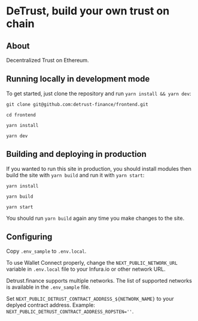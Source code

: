 # DeTrust, build your own trust on chain

## About

Decentralized Trust on Ethereum.

## Running locally in development mode

To get started, just clone the repository and run `yarn install && yarn dev`:

```
git clone git@github.com:detrust-finance/frontend.git

cd frontend

yarn install

yarn dev
```

## Building and deploying in production

If you wanted to run this site in production, you should install modules then build the site with `yarn build` and run it with `yarn start`:

```
yarn install

yarn build

yarn start
```

You should run `yarn build` again any time you make changes to the site.

## Configuring

Copy `.env_sample` to `.env.local`.

To use Wallet Connect properly, change the `NEXT_PUBLIC_NETWORK_URL` variable in `.env.local` file to your Infura.io or other network URL. 

Detrust.finance supports multiple networks. The list of supported networks is available in the `.env_sample` file.

Set `NEXT_PUBLIC_DETRUST_CONTRACT_ADDRESS_${NETWORK_NAME}` to your deplyed contract address. Example: `NEXT_PUBLIC_DETRUST_CONTRACT_ADDRESS_ROPSTEN=''`. 
